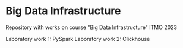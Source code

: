 # Big Data Infrastructure
Repository with works on course "Big Data Infrastructure"
ITMO 2023

Laboratory work 1: PySpark
Laboratory work 2: Clickhouse
